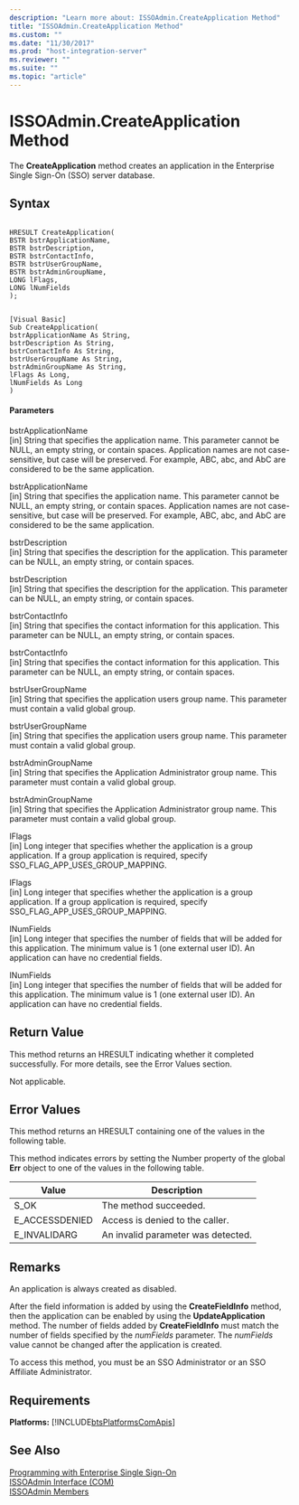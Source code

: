```yaml
---
description: "Learn more about: ISSOAdmin.CreateApplication Method"
title: "ISSOAdmin.CreateApplication Method"
ms.custom: ""
ms.date: "11/30/2017"
ms.prod: "host-integration-server"
ms.reviewer: ""
ms.suite: ""
ms.topic: "article"
---
```

# ISSOAdmin.CreateApplication Method
The **CreateApplication** method creates an application in the Enterprise Single Sign-On (SSO) server database.  
  
## Syntax  
  
```cpp#  
  
HRESULT CreateApplication(  
BSTR bstrApplicationName,  
BSTR bstrDescription,  
BSTR bstrContactInfo,  
BSTR bstrUserGroupName,  
BSTR bstrAdminGroupName,  
LONG lFlags,  
LONG lNumFields  
);  
```  
  
```  
  
[Visual Basic]  
Sub CreateApplication(  
bstrApplicationName As String,  
bstrDescription As String,  
bstrContactInfo As String,  
bstrUserGroupName As String,  
bstrAdminGroupName As String,  
lFlags As Long,  
lNumFields As Long  
)  
```  
  
#### Parameters  
 bstrApplicationName  
 [in]  String that specifies the application name. This parameter cannot be NULL, an empty string, or contain spaces. Application names are not case-sensitive, but case will be preserved. For example, ABC, abc, and AbC are considered to be the same application.  
  
 bstrApplicationName  
 [in]  String that specifies the application name. This parameter cannot be NULL, an empty string, or contain spaces. Application names are not case-sensitive, but case will be preserved. For example, ABC, abc, and AbC are considered to be the same application.  
  
 bstrDescription  
 [in]  String that specifies the description for the application. This parameter can be NULL, an empty string, or contain spaces.  
  
 bstrDescription  
 [in]  String that specifies the description for the application. This parameter can be NULL, an empty string, or contain spaces.  
  
 bstrContactInfo  
 [in]  String that specifies the contact information for this application. This parameter can be NULL, an empty string, or contain spaces.  
  
 bstrContactInfo  
 [in]  String that specifies the contact information for this application. This parameter can be NULL, an empty string, or contain spaces.  
  
 bstrUserGroupName  
 [in]  String that specifies the application users group name. This parameter must contain a valid global group.  
  
 bstrUserGroupName  
 [in]  String that specifies the application users group name. This parameter must contain a valid global group.  
  
 bstrAdminGroupName  
 [in]  String that specifies the Application Administrator group name. This parameter must contain a valid global group.  
  
 bstrAdminGroupName  
 [in]  String that specifies the Application Administrator group name. This parameter must contain a valid global group.  
  
 lFlags  
 [in]  Long integer that specifies whether the application is a group application. If a group application is required, specify SSO_FLAG_APP_USES_GROUP_MAPPING.  
  
 lFlags  
 [in]  Long integer that specifies whether the application is a group application. If a group application is required, specify SSO_FLAG_APP_USES_GROUP_MAPPING.  
  
 lNumFields  
 [in]  Long integer that specifies the number of fields that will be added for this application. The minimum value is 1 (one external user ID). An application can have no credential fields.  
  
 lNumFields  
 [in]  Long integer that specifies the number of fields that will be added for this application. The minimum value is 1 (one external user ID). An application can have no credential fields.  
  
## Return Value  
 This method returns an HRESULT indicating whether it completed successfully. For more details, see the Error Values section.  
  
 Not applicable.  
  
## Error Values  
 This method returns an HRESULT containing one of the values in the following table.  
  
 This method indicates errors by setting the Number property of the global **Err** object to one of the values in the following table.  
  
|Value|Description|  
|-----------|-----------------|  
|S_OK|The method succeeded.|  
|E_ACCESSDENIED|Access is denied to the caller.|  
|E_INVALIDARG|An invalid parameter was detected.|  
  
## Remarks  
 An application is always created as disabled.  
  
 After the field information is added by using the **CreateFieldInfo** method, then the application can be enabled by using the **UpdateApplication** method. The number of fields added by **CreateFieldInfo** must match the number of fields specified by the *numFields* parameter. The *numFields* value cannot be changed after the application is created.  
  
 To access this method, you must be an SSO Administrator or an SSO Affiliate Administrator.  
  
## Requirements  
 **Platforms:**  [!INCLUDE[btsPlatformsComApis](../includes/btsplatformscomapis-md.md)]  
  
## See Also  
 [Programming with Enterprise Single Sign-On](../esso/programming-with-enterprise-single-sign-on.md)   
 [ISSOAdmin Interface (COM)](../esso/issoadmin-interface-com.md)   
 [ISSOAdmin Members](../esso/issoadmin-members.md)
